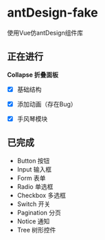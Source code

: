 # antDesign-fake
使用Vue仿antDesign组件库



## 正在进行

**Collapse 折叠面板**

- [x] 基础结构

- [x] 添加动画（存在Bug）

- [x] 手风琴模块

  

  

  

  

  





## 已完成

* Button 按钮
* Input 输入框
* Form 表单
* Radio 单选框
* Checkbox 多选框
* Switch 开关
* Pagination 分页
* Notice 通知
* Tree 树形控件


